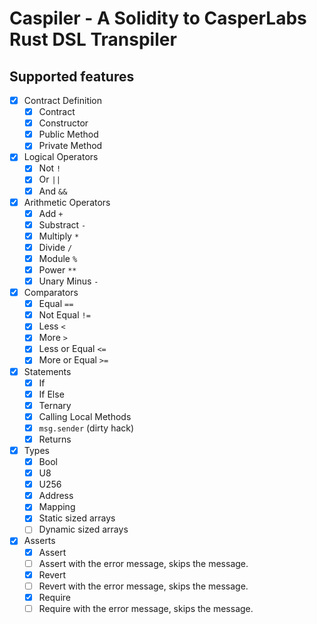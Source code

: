 # Caspiler - A Solidity to CasperLabs Rust DSL Transpiler

## Supported features

- [x] Contract Definition
    - [x] Contract
    - [x] Constructor
    - [x] Public Method
    - [x] Private Method
- [x] Logical Operators
    - [x] Not `!`
	- [x] Or `||`
    - [x] And `&&`
- [x] Arithmetic Operators
    - [x] Add `+`
    - [x] Substract `-`
    - [x] Multiply `*`
    - [x] Divide `/`
    - [x] Module `%`
    - [x] Power `**`
    - [x] Unary Minus `-`
- [x] Comparators
    - [x] Equal `==`
    - [x] Not Equal `!=`
    - [x] Less `<`
    - [x] More `>`
    - [x] Less or Equal `<=`
    - [x] More or Equal `>=`
- [x] Statements
    - [x] If
    - [x] If Else
    - [x] Ternary
    - [x] Calling Local Methods
    - [x] `msg.sender` (dirty hack)
    - [x] Returns
- [x] Types
    - [x] Bool
    - [x] U8
    - [x] U256
    - [x] Address
    - [x] Mapping
    - [x] Static sized arrays
    - [ ] Dynamic sized arrays
- [x] Asserts
    - [x] Assert
    - [ ] Assert with the error message, skips the message.
    - [x] Revert
    - [ ] Revert with the error message, skips the message.
    - [x] Require
    - [ ] Require with the error message, skips the message.
